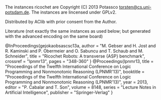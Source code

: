 The instances ricochet are
Copyright (C) 2013 Potassco <torsten@cs.uni-potsdam.de>.
The instances are lincensed under GPLv2.

Distributed by AClib with prior consent from the Author.

Literature (not exactly the same instances as used below; but generated with the advanced encoding on the same board)

@InProceedings{gejokaobsascsc13a,
  author = 	 "M. Gebser and H. Jost and R. Kaminski and P. Obermeier and O. Sabuncu and T. Schaub and M. Schneider",
  title = 	 "Ricochet Robots: A transverse {ASP} benchmark",
  crossref =  "lpnmr13",
  pages = 	 "348-360"
}
@Proceedings{lpnmr13,
  title =	 "Proceedings of the Twelfth International Conference on
                  Logic Programming and Nonmonotonic Reasoning (LPNMR'13)",
  booktitle =	 "Proceedings of the Twelfth International Conference on
                  Logic Programming and Nonmonotonic Reasoning (LPNMR'13)",
  year =	 2013,
  editor =	 "P. Cabalar and T. Son",
  volume =	 8148,
  series =	 "Lecture Notes in Artificial Intelligence",
  publisher =	 "Springer-Verlag"
}

